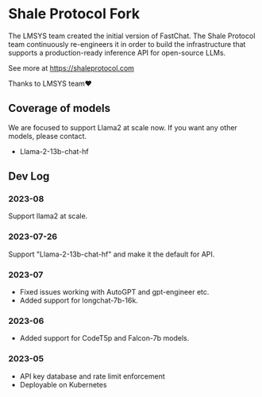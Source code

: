 # Shale Protocol Fork

The LMSYS team created the initial version of FastChat. The Shale Protocol team continuously re-engineers it in order to build the infrastructure that supports a production-ready inference API for open-source LLMs.

See more at https://shaleprotocol.com

Thanks to LMSYS team❤️


## Coverage of models

We are focused to support Llama2 at scale now. If you want any other models, please contact.

* Llama-2-13b-chat-hf


## Dev Log

### 2023-08

Support llama2 at scale.

### 2023-07-26

Support "Llama-2-13b-chat-hf" and make it the default for API.

### 2023-07

* Fixed issues working with AutoGPT and gpt-engineer etc.
* Added support for longchat-7b-16k.

### 2023-06

* Added support for CodeT5p and Falcon-7b models.

### 2023-05

* API key database and rate limit enforcement
* Deployable on Kubernetes

